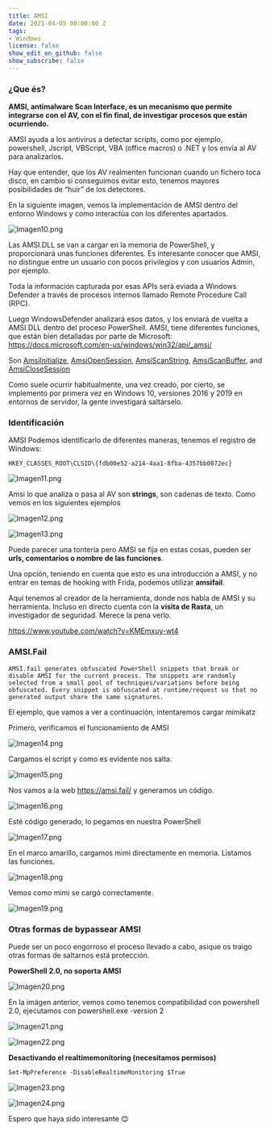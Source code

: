 ```yaml
---
title: AMSI
date: 2021-04-05 00:00:00 Z
tags:
- Windows
license: false
show_edit_on_github: false
show_subscribe: false
---
```


### ¿Que és?

**AMSI, antimalware Scan Interface, es un mecanismo que permite integrarse con el AV, con el fin final, de investigar procesos que están ocurriendo.**

AMSI ayuda a los antivirus a detectar scripts, como por ejemplo, powershell, Jscript, VBScript, VBA (office macros) o .NET y los envía al AV para analizarlos.

Hay que entender, que los AV realmenten funcionan cuando un fichero toca disco, en cambio si conseguimos evitar esto, tenemos mayores posibilidades de “huir” de los detectores.

En la siguiente imagen, vemos la implementación de AMSI dentro del entorno Windows y como interactúa con los diferentes apartados.

![Imagen10.png](/uploads/AMSI/Imagen10.png)

Las AMSI.DLL se van a cargar en la memoria de PowerShell, y proporcionará unas funciones diferentes. Es interesante conocer que AMSI, no distingue entre un usuario con pocos privilegios y con usuarios Admin, por ejemplo.

Toda la información capturada por esas APIs será eviada a Windows Defender a través de procesos internos llamado Remote Procedure Call (RPC).

Luego WindowsDefender analizará esos datos, y los enviará de vuelta a AMSI.DLL dentro del proceso PowerShell.
AMSI, tiene diferentes funciones, que están bien detalladas por parte de Microsoft:
https://docs.microsoft.com/en-us/windows/win32/api/_amsi/

Son [AmsiInitialize](https://docs.microsoft.com/en-us/windows/win32/api/amsi/nf-amsi-amsiinitialize), [AmsiOpenSession](https://docs.microsoft.com/en-us/windows/win32/api/amsi/nf-amsi-amsiopensession), [AmsiScanString](https://docs.microsoft.com/en-us/windows/win32/api/amsi/nf-amsi-amsiscanstring), [AmsiScanBuffer](https://docs.microsoft.com/en-us/windows/win32/api/amsi/nf-amsi-amsiscanbuffer), and [AmsiCloseSession](https://docs.microsoft.com/en-us/windows/win32/api/amsi/nf-amsi-amsiclosesession)

Como suele ocurrir habitualmente, una vez creado, por cierto, se implementó por primera vez en Windows 10, versiones 2016 y 2019 en entornos de servidor, la gente investigará saltárselo.

### Identificación

AMSI Podemos identificarlo de diferentes maneras, tenemos el registro de Windows:

`HKEY_CLASSES_ROOT\CLSID\{fdb00e52-a214-4aa1-8fba-4357bb0072ec}`


![Imagen11.png](/uploads/AMSI/Imagen11.png)

Amsi lo que analiza o pasa al AV son **strings**, son cadenas de texto.
Como vemos en los siguientes ejemplos

![Imagen12.png](/uploads/AMSI/Imagen12.png)

![Imagen13.png](/uploads/AMSI/Imagen13.png)

Puede parecer una tontería pero AMSI se fija en estas cosas, pueden ser **urls, comentarios o nombre de las funciones**.

Una opción, teniendo en cuenta que esto es una introducción a AMSI, y no entrar en temas de hooking with Frida, podemos utilizar **amsifail**.

Aquí tenemos al creador de la herramienta, donde nos habla de AMSI y su herramienta. Incluso en directo cuenta con la **visita de Rasta**, un investigador de seguridad. Merece la pena verlo.

https://www.youtube.com/watch?v=KMEmxuy-wt4

### AMSI.Fail

`AMSI.fail generates obfuscated PowerShell snippets that break or disable AMSI for the current process. The snippets are randomly selected from a small pool of techniques/variations before being obfuscated. Every snippet is obfuscated at runtime/request so that no generated output share the same signatures.`

El ejemplo, que vamos a ver a continuación, intentaremos cargar mimikatz

Primero, verificamos el funcionamiento de AMSI

![Imagen14.png](/uploads/AMSI/Imagen14.png)

Cargamos el script y como es evidente nos salta.


![Imagen15.png](/uploads/AMSI/Imagen15.png)

Nos vamos a la web https://amsi.fail/ y generamos un código.

![Imagen16.png](/uploads/AMSI/Imagen16.png)

Esté código generado, lo pegamos en nuestra PowerShell

![Imagen17.png](/uploads/AMSI/Imagen17.png)

En el marco amarillo, cargamos mimi directamente en memoria.
Listamos las funciones.

![Imagen18.png](/uploads/AMSI/Imagen18.png)

Vemos como mimi se cargó correctamente.

![Imagen19.png](/uploads/AMSI/Imagen19.png)

### Otras formas de bypassear AMSI

Puede ser un poco engorroso el proceso llevado a cabo, asique os traigo otras formas de saltarnos está protección.

**PowerShell 2.0, no soporta AMSI**

![Imagen20.png](/uploads/AMSI/Imagen20.png)

En la imágen anterior, vemos como tenemos compatibilidad con powershell 2.0, ejecutamos con powershell.exe -version 2

![Imagen21.png](/uploads/AMSI/Imagen21.png)

![Imagen22.png](/uploads/AMSI/Imagen22.png)

**Desactivando el realtimemonitoring (necesitamos permisos)**

`Set-MpPreference -DisableRealtimeMonitoring $True`

![Imagen23.png](/uploads/AMSI/Imagen23.png)

![Imagen24.png](/uploads/AMSI/Imagen24.png)



Espero que haya sido interesante 😊
